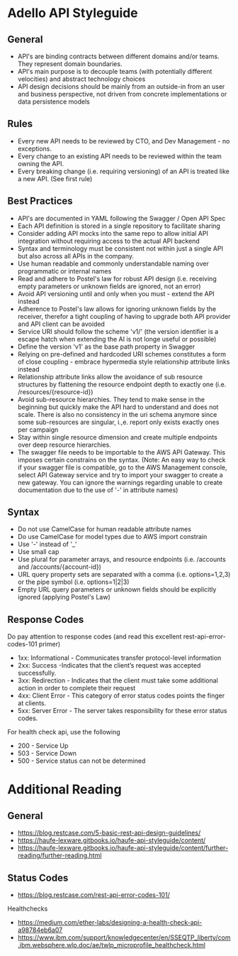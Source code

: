 # Adello API Styleguide

## General
* API's are binding contracts between different domains and/or teams. They represent domain boundaries.
* API's main purpose is to decouple teams (with potentially different velocities) and abstract technology choices
* API design decisions should be mainly from an outside-in from an user and business perspective, not driven from concrete implementations or data persistence models

## Rules
* Every new API needs to be reviewed by CTO, and Dev Management - no exceptions.
* Every change to an existing API needs to be reviewed within the team owning the API.
* Every breaking change (i.e. requiring versioning) of an API is treated like a new API. (See first rule)

## Best Practices
* API's are documented in YAML following the Swagger / Open API Spec
* Each API definition is stored in a single repository to facilitate sharing
* Consider adding API mocks into the same repo to allow initial API integration without requiring access to the actual API backend
* Syntax and terminology must be consistent not within just a single API but also across all APIs in the company.
* Use human readable and commonly understandable naming over programmatic or internal names
* Read and adhere to Postel's law for robust API design (i.e. receiving empty parameters or unknown fields are ignored, not an error)
* Avoid API versioning until and only when you must - extend the API instead
* Adherence to Postel's law allows for ignoring unknown fields by the receiver, therefor a tight coupling of having to upgrade both API provider and API client can be avoided
* Service URI should follow the scheme 'v1/<resources>' (the version identifier is a escape hatch when extending the AI is not longe useful or possible)
* Define the version 'v1' as the base path property in Swagger 
* Relying on pre-defined and hardcoded URI schemes constitutes a form of close coupling - embrace hypermedia style relationship attribute links instead
* Relationship attribute links allow the avoidance of sub resource structures by flattening the resource endpoint depth to exactly one (i.e. /resources/{resource-id})
* Avoid sub-resource hierarchies. They tend to make sense in the beginning but quickly make the API hard to understand and does not scale. There is also no consistency in the uri schema anymore since some sub-resources are singular, i.,e. report only exists exactly ones per campaign
* Stay within single resource dimension and create multiple endpoints over deep resource hierarchies.
* The swagger file needs to be importable to the AWS API Gateway. This imposes certain constrains on the syntax. (Note: An easy way to check if your swagger file is compatible, go to the AWS Management console, select API Gateway service and try to import your swagger to create a new gateway. You can ignore the warnings regarding unable to create documentation due to the use of '-' in attribute names)

## Syntax
* Do not use CamelCase for human readable attribute names
* Do use CamelCase for model types due to AWS import constrain
* Use '-' instead of '_'
* Use small cap
* Use plural for parameter arrays, and resource endpoints (i.e. /accounts and /accounts/{account-id})
* URL query property sets are separated with a comma (i.e. options=1,2,3) or the pipe symbol (i.e. options=1|2|3)
* Empty URL query parameters or unknown fields should be explicitly ignored (applying Postel's Law)

## Response Codes
Do pay attention to response codes (and read this excellent rest-api-error-codes-101 primer)
* 1xx: Informational - Communicates transfer protocol-level information
* 2xx: Success -Indicates that the client’s request was accepted successfully.
* 3xx: Redirection - Indicates that the client must take some additional action in order to complete their request
* 4xx: Client Error - This category of error status codes points the finger at clients.
* 5xx: Server Error - The server takes responsibility for these error status codes.

For health check api, use the following
* 200 - Service Up
* 503 - Service Down
* 500 - Service status can not be determined

# Additional Reading

## General
* https://blog.restcase.com/5-basic-rest-api-design-guidelines/
* https://haufe-lexware.gitbooks.io/haufe-api-styleguide/content/
* https://haufe-lexware.gitbooks.io/haufe-api-styleguide/content/further-reading/further-reading.html

## Status Codes
* https://blog.restcase.com/rest-api-error-codes-101/

Healthchecks
* https://medium.com/ether-labs/designing-a-health-check-api-a98784eb6a07
* https://www.ibm.com/support/knowledgecenter/en/SSEQTP_liberty/com.ibm.websphere.wlp.doc/ae/twlp_microprofile_healthcheck.html
